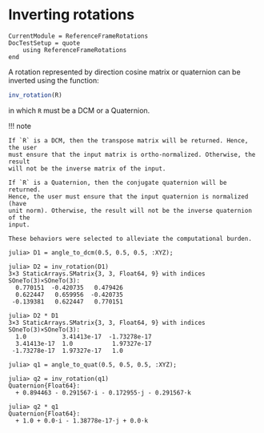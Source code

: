 Inverting rotations
===================

```@meta
CurrentModule = ReferenceFrameRotations
DocTestSetup = quote
    using ReferenceFrameRotations
end
```

A rotation represented by direction cosine matrix or quaternion can be inverted
using the function:

```julia
inv_rotation(R)
```

in which `R` must be a DCM or a Quaternion.

!!! note

    If `R` is a DCM, then the transpose matrix will be returned. Hence, the user
    must ensure that the input matrix is ortho-normalized. Otherwise, the result
    will not be the inverse matrix of the input.

    If `R` is a Quaternion, then the conjugate quaternion will be returned.
    Hence, the user must ensure that the input quaternion is normalized (have
    unit norm). Otherwise, the result will not be the inverse quaternion of the
    input.

    These behaviors were selected to alleviate the computational burden.


```jldoctest
julia> D1 = angle_to_dcm(0.5, 0.5, 0.5, :XYZ);

julia> D2 = inv_rotation(D1)
3×3 StaticArrays.SMatrix{3, 3, Float64, 9} with indices SOneTo(3)×SOneTo(3):
  0.770151  -0.420735   0.479426
  0.622447   0.659956  -0.420735
 -0.139381   0.622447   0.770151

julia> D2 * D1
3×3 StaticArrays.SMatrix{3, 3, Float64, 9} with indices SOneTo(3)×SOneTo(3):
  1.0          3.41413e-17  -1.73278e-17
  3.41413e-17  1.0           1.97327e-17
 -1.73278e-17  1.97327e-17   1.0

julia> q1 = angle_to_quat(0.5, 0.5, 0.5, :XYZ);

julia> q2 = inv_rotation(q1)
Quaternion{Float64}:
  + 0.894463 - 0.291567⋅i - 0.172955⋅j - 0.291567⋅k

julia> q2 * q1
Quaternion{Float64}:
  + 1.0 + 0.0⋅i - 1.38778e-17⋅j + 0.0⋅k
```
